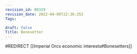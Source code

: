```yaml
---
revision_id: 88329
revision_date: 2022-04-09T22:36:25Z
Tags:

draft: false
Title: Bonesetter
---
```

#REDIRECT [[Imperial Orcs economic interests#Bonesetters]]